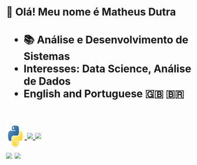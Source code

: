 <h1>👋 Olá! Meu nome é Matheus Dutra<h1>

- 📚 Análise e Desenvolvimento de Sistemas
- Interesses: Data Science, Análise de Dados
- English and Portuguese 🇬🇧 🇧🇷
 <div>
  <a href="https://github.com/mattd02">
<div style="display: inline_block"><br>
  <img align="center" alt="matt-Python" height="70" width="50" src="https://raw.githubusercontent.com/devicons/devicon/master/icons/python/python-original.svg">
  <img align="center" height="60" widtg="60" src="https://cdn.jsdelivr.net/gh/devicons/devicon/icons/pandas/pandas-original-wordmark.svg"/>
  <img align="center" height="60" widtg="60" src="https://upload.wikimedia.org/wikipedia/commons/0/05/Scikit_learn_logo_small.svg">
</div>
<div> 
  <a href = "mailto:matheustd2002@gmail.com"><img src="https://img.shields.io/badge/-Gmail-%23333?style=for-the-badge&logo=gmail&logoColor=white" target="_blank"></a>
  <a href="https://www.linkedin.com/in/mattd2002/" target="_blank"><img src="https://img.shields.io/badge/-LinkedIn-%230077B5?style=for-the-badge&logo=linkedin&logoColor=white" target="_blank"></a>
